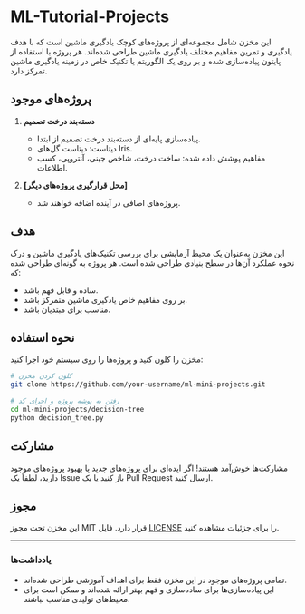 # ML-Tutorial-Projects
این مخزن شامل مجموعه‌ای از پروژه‌های کوچک یادگیری ماشین است که با هدف یادگیری و تمرین مفاهیم مختلف یادگیری ماشین طراحی شده‌اند. هر پروژه با استفاده از پایتون پیاده‌سازی شده و بر روی یک الگوریتم یا تکنیک خاص در زمینه یادگیری ماشین تمرکز دارد.

## پروژه‌های موجود

1. **دسته‌بند درخت تصمیم**
   - پیاده‌سازی پایه‌ای از دسته‌بند درخت تصمیم از ابتدا.
   - دیتاست: دیتاست گل‌های Iris.
   - مفاهیم پوشش داده شده: ساخت درخت، شاخص جینی، آنتروپی، کسب اطلاعات.

2. **[محل قرارگیری پروژه‌های دیگر]**
   - پروژه‌های اضافی در آینده اضافه خواهند شد.

## هدف

این مخزن به‌عنوان یک محیط آزمایشی برای بررسی تکنیک‌های یادگیری ماشین و درک نحوه عملکرد آن‌ها در سطح بنیادی طراحی شده است. هر پروژه به گونه‌ای طراحی شده که:
- ساده و قابل فهم باشد.
- بر روی مفاهیم خاص یادگیری ماشین متمرکز باشد.
- مناسب برای مبتدیان باشد.

## نحوه استفاده

مخزن را کلون کنید و پروژه‌ها را روی سیستم خود اجرا کنید:

```bash
# کلون کردن مخزن
git clone https://github.com/your-username/ml-mini-projects.git

# رفتن به پوشه پروژه و اجرای کد
cd ml-mini-projects/decision-tree
python decision_tree.py
```

## مشارکت

مشارکت‌ها خوش‌آمد هستند! اگر ایده‌ای برای پروژه‌های جدید یا بهبود پروژه‌های موجود دارید، لطفاً یک Issue باز کنید یا یک Pull Request ارسال کنید.

## مجوز

این مخزن تحت مجوز MIT قرار دارد. فایل [LICENSE](LICENSE) را برای جزئیات مشاهده کنید.

---

### یادداشت‌ها
- تمامی پروژه‌های موجود در این مخزن فقط برای اهداف آموزشی طراحی شده‌اند.
- این پیاده‌سازی‌ها برای ساده‌سازی و فهم بهتر ارائه شده‌اند و ممکن است برای محیط‌های تولیدی مناسب نباشند.
